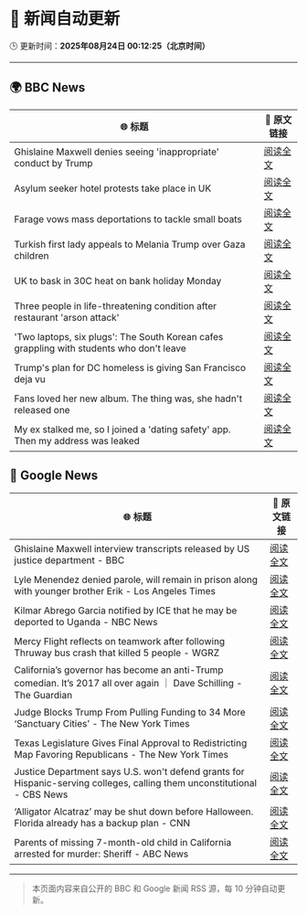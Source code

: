 # 🧠 新闻自动更新

🕒 更新时间：**2025年08月24日 00:12:25（北京时间）**

---

## 🌍 BBC News

| 🌐 标题 | 🔗 原文链接 |
|--------|-------------|
| Ghislaine Maxwell denies seeing 'inappropriate' conduct by Trump | [阅读全文](https://www.bbc.com/news/articles/cdd3pe6189go?at_medium=RSS&at_campaign=rss) |
| Asylum seeker hotel protests take place in UK | [阅读全文](https://www.bbc.com/news/articles/ce35pd9q2ldo?at_medium=RSS&at_campaign=rss) |
| Farage vows mass deportations to tackle small boats | [阅读全文](https://www.bbc.com/news/articles/c9vd3rx33g1o?at_medium=RSS&at_campaign=rss) |
| Turkish first lady appeals to Melania Trump over Gaza children | [阅读全文](https://www.bbc.com/news/articles/cn47ppy382wo?at_medium=RSS&at_campaign=rss) |
| UK to bask in 30C heat on bank holiday Monday | [阅读全文](https://www.bbc.com/news/articles/cj6yp0j7znxo?at_medium=RSS&at_campaign=rss) |
| Three people in life-threatening condition after restaurant 'arson attack' | [阅读全文](https://www.bbc.com/news/articles/cj6ypd547j8o?at_medium=RSS&at_campaign=rss) |
| 'Two laptops, six plugs': The South Korean cafes grappling with students who don't leave | [阅读全文](https://www.bbc.com/news/articles/c80d9e8ep7do?at_medium=RSS&at_campaign=rss) |
| Trump's plan for DC homeless is giving San Francisco deja vu | [阅读全文](https://www.bbc.com/news/articles/c2kz4d0vwlzo?at_medium=RSS&at_campaign=rss) |
| Fans loved her new album. The thing was, she hadn't released one | [阅读全文](https://www.bbc.com/news/articles/clydz8d03dvo?at_medium=RSS&at_campaign=rss) |
| My ex stalked me, so I joined a 'dating safety' app. Then my address was leaked | [阅读全文](https://www.bbc.com/news/articles/ce87rer52k3o?at_medium=RSS&at_campaign=rss) |

## 📰 Google News

| 🌐 标题 | 🔗 原文链接 |
|--------|-------------|
| Ghislaine Maxwell interview transcripts released by US justice department - BBC | [阅读全文](https://news.google.com/rss/articles/CBMiWkFVX3lxTFB3cHlmY2ZUaWxleEM0MEg5MUN5ZTQ1bWoxS3dyb1BNZmxCeTc1cThPcmtvb2ZjZnd1dUpNQzZrRWZ5cmpGZUF3dy1MeWRWU1JnQ1VHajhrZG91d9IBX0FVX3lxTFBzZ3Uwejl3OXdIZTNqY3JXRlphRVlRVFZZSXE0NkRiaFJMQmhpSXc1OXVZQ2JjbXhKWTVVSGJ0TnR3WXMtUWxDVUY0ZW5YSFlNYmlPUFhWRk5QeW5lWmdJ?oc=5) |
| Lyle Menendez denied parole, will remain in prison along with younger brother Erik - Los Angeles Times | [阅读全文](https://news.google.com/rss/articles/CBMikAFBVV95cUxOZnhIN28xZ2xEMExSeDRpVTRCNXI5bHhwaWNGekJKQnYyYWM4Zk96UDNYNU1wdzRUSW5MQXBXTjNpeExlMjRNZlBRVTZIRzgxd2pDSGpOYUhka256bi10X3BraGMtWUl0Z0YyR2JnbVRfcXFncldZQUxTZ3lnX2JNcnAtS2lDUmQzOW1ZTmlJci0?oc=5) |
| Kilmar Abrego Garcia notified by ICE that he may be deported to Uganda - NBC News | [阅读全文](https://news.google.com/rss/articles/CBMilgFBVV95cUxObHI5V3B6czNINWYzV1pEeDVyVGZXMDFPM1I5MFVTOWVJckx6NWh2SVo5VzJ5RVhwa21hMVprM3dxU1k4V2RhRGtHbFctQ1dVMVJSQW1uenQta2lSeTJhTTdrZlNiUlBmaVFhRGxiREo2aXdwcmNDSmlwU2hHMG1pQkZSRmk1UG8zZy16eDd5TzM1a1F6V1HSAVZBVV95cUxOVjBJWDM4U2VYSVFnb1VrUC1uQlp4bUxYRnNXSHhtWnZrSHhaNnJJS2wyaUR6YVF3LUdMNlQ3R1FnT01OZXNjZW9FSWRqOUt2M0lEbjRsQQ?oc=5) |
| Mercy Flight reflects on teamwork after following Thruway bus crash that killed 5 people - WGRZ | [阅读全文](https://news.google.com/rss/articles/CBMixAFBVV95cUxOMTZvaHlKYmhDT1kyOFpCcUNubnFfdXhkWVJiUTdVLTN2Q1RGdWhYa3dQREdrTUE5bFBvZ3RVOUVlUmNHMTJia3hMSjRYT0llQXZsYjZDaGY1RmhyYzNZTFhEbkNEOWFxUnZDSTZOel9tZHBndWNKeFg2MWRuTk5OQ200QnZTSmxwYzRSOG9uR0NFT3paTndlbkhUUGlkVlFLZ1VCaTl4a1Nvc1hkUmZlU0g1Rl9Tb2J5Z1oxQ1ZyRTZUX3RE?oc=5) |
| California’s governor has become an anti-Trump comedian. It’s 2017 all over again ｜ Dave Schilling - The Guardian | [阅读全文](https://news.google.com/rss/articles/CBMihgFBVV95cUxPQmUtcjR5M0tYY3NJUlVYM2VfNHlnWGdRSkpUb0xjeTEweXBMZzM5TXg2bmVhNUNSdml2SGdKbndXdDYtUXgtbi13MldibVM5Y1ZZUFlha004bGRZTjJyVlc3bk45RUJtUEtFWW1PZDJvWHp0dnR2RHpnNDFmdGFwUWd0NXVaUQ?oc=5) |
| Judge Blocks Trump From Pulling Funding to 34 More ‘Sanctuary Cities’ - The New York Times | [阅读全文](https://news.google.com/rss/articles/CBMiigFBVV95cUxOeGJwR0pNcGtVdFlyODRkdUp1WFZYV2drcTQtc3lLNzZHekJMaXBKTjdIc2JKd1EzMGszR3BZNEFyVTlnWUotdG5KTnFiSDM4U01adlhXWldOa3hwdUxaS1U0OTdqMkVOQ2NtT2NGQWtjRXFsQ1NGQTlxemtYcEcyWTQyWVcxbmxQT2c?oc=5) |
| Texas Legislature Gives Final Approval to Redistricting Map Favoring Republicans - The New York Times | [阅读全文](https://news.google.com/rss/articles/CBMib0FVX3lxTFBwekdMQ1g2NG5Id1JyNXZ0NUpTSEl2eWdsNjdkOG9CTFQ3eFVXaXJaUFdCRUdZMmRMLWxLRVNvMEFDck5ESllfSDdCem41dVJZWkZzQUpLV1ljaFdKVG5jZEpqZ2lSZDVkQ0E4dkJDTQ?oc=5) |
| Justice Department says U.S. won't defend grants for Hispanic-serving colleges, calling them unconstitutional - CBS News | [阅读全文](https://news.google.com/rss/articles/CBMilAFBVV95cUxOR0p2aG9KM3diR2xWVFFfWGpJWGhsUEoxa18yb1F5M3pNTTgtLUw0QWxMLV9rbmdDU3NXNnRTVDNERVNTNUJhVlpVdW5tcXRXMHpQUTVSRUVaWHZzdFdIT0YyZ0hpZ1AwMmY4TEZmSE54WmtyUkJsM0JwMnRlbXhlWVZRREI0bGdYVFpkQmp2Mnh1WkFx0gGaAUFVX3lxTE5pTTV3YXl4MWdXbV9kSm96RDlnOU1zajVoMzBfaEY0VFp6OWxQSWVHb3JjZC1ybzFGR2l6Ym5paHhVbmYzc3NYOFQ2dHYzTFZScUJDSTRZWllqbU9YbE9ZNk1HZHI2cEtJY1otREpsWlVreENqeFppTV9QVVJQRDZVV0J0Tzh4QktDRXF4alBYYjNBRXBJcnpBT0E?oc=5) |
| ‘Alligator Alcatraz’ may be shut down before Halloween. Florida already has a backup plan - CNN | [阅读全文](https://news.google.com/rss/articles/CBMiggFBVV95cUxOeDFfbGl2ODdVR0pSaFFkTEN6N1RrLVV3UzZHYzJJS25VTm9pcElialB6cGVZS3JhMzZmOUZYNkd6R1ZraTNERlNDV25GVDRpNEVNTHRSNzB5YkJxbzJVRFpvdEdmSENpUnJmS19EZUZYU0FScER4bC05VlA2Q0hZXzNR0gGHAUFVX3lxTE82UkZPZ2tiTFRHekJjUllmVS1QUVdRTGRmLVpwUHh4d1RVRDlFZU5LWTVCNWd2T2JTYzZ0Vzh4SHpEZDYxSkI1enJvWkhiVFUxRkRXc1AtUE81RHNhVERET0JuM3ptWkNUTXhmcE1VSllZYnIza1UxaXI4d21vV0J5eFZuT1ZfWQ?oc=5) |
| Parents of missing 7-month-old child in California arrested for murder: Sheriff - ABC News | [阅读全文](https://news.google.com/rss/articles/CBMioAFBVV95cUxONHhJaENscjJub2gwN3lLQlZfWVVBOGxBTTE5clZueUM1YzhnYk9KVVNoanFaVjd6d0hZekJfNGlZN2JUWW1OQjlvcXVQX2pMdXRpQmRub3UxODJYeW92LUpNdUtLVmM4TktVVGxQQ1UydEZOd19hWU5ndnNxeDVMYWpBVDQxdXlOMTdsRzdRa18tSGhHMmtib1ZNUTc2U2dp0gGmAUFVX3lxTE9MV1JsUWhmcEktZkFvZWhhMXVlTklfODd3S1FwbWlmbkkxN0c0WUJmU19Mamo3NHV1aFVsVmthMk85Tm1XOHJNR001dDFsYWtGRl9TTnJHUlprV1l1MjQwM1QwTHNHOXdoZ2tnTXVkNzRTdDlDc2NnMlFoSGNWUU1kTE5CNGlCZkZ0WG1BeWdQcVloS3pENTFTQ2swYWtNYWhXVXJsWWc?oc=5) |

---
> 本页面内容来自公开的 BBC 和 Google 新闻 RSS 源，每 10 分钟自动更新。